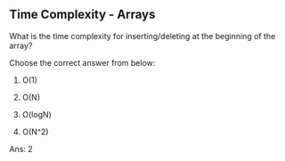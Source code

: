 ## Time Complexity - Arrays

What is the time complexity for inserting/deleting at the beginning of the array?

Choose the correct answer from below:

1. O(1)

2. O(N)

3. O(logN)

4. O(N^2)

Ans:
2
